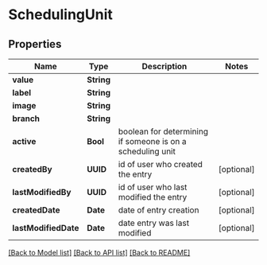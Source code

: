 # SchedulingUnit

## Properties
Name | Type | Description | Notes
------------ | ------------- | ------------- | -------------
**value** | **String** |  | 
**label** | **String** |  | 
**image** | **String** |  | 
**branch** | **String** |  | 
**active** | **Bool** | boolean for determining if someone is on a scheduling unit | 
**createdBy** | **UUID** | id of user who created the entry | [optional] 
**lastModifiedBy** | **UUID** | id of user who last modified the entry | [optional] 
**createdDate** | **Date** | date of entry creation | [optional] 
**lastModifiedDate** | **Date** | date entry was last modified | [optional] 

[[Back to Model list]](../README.md#documentation-for-models) [[Back to API list]](../README.md#documentation-for-api-endpoints) [[Back to README]](../README.md)



